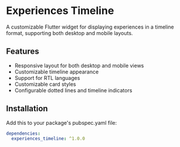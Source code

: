 # Experiences Timeline

A customizable Flutter widget for displaying experiences in a timeline format, supporting both desktop and mobile layouts.

## Features

- Responsive layout for both desktop and mobile views
- Customizable timeline appearance
- Support for RTL languages
- Customizable card styles
- Configurable dotted lines and timeline indicators

## Installation

Add this to your package's pubspec.yaml file:

```yaml
dependencies:
  experiences_timeline: ^1.0.0
